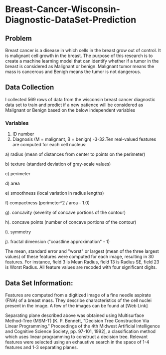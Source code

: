 # Breast-Cancer-Wisconsin-Diagnostic-DataSet-Prediction

## Problem
Breast cancer is a disease in which cells in the breast grow out of control. It is malignant cell growth in the breast. The purpose of this research is to create a machine learning model that can identify whether if a tumor in the breast is considered as Malignant or benign. Malignant tumor means the mass is cancerous and Benigh means the tumor is not dangerous.

## Data Collection
I collected 569 rows of data from the wisconsin breast cancer diagnostic data set to train and predict if a new patience will be considered as Malignant or Benign based on the below independent variables
### Variables
1) ID number
2) Diagnosis (M = malignant, B = benign)
-3-32.Ten real-valued features are computed for each cell nucleus:

a) radius (mean of distances from center to points on the perimeter)

b) texture (standard deviation of gray-scale values)

c) perimeter

d) area

e) smoothness (local variation in radius lengths)

f) compactness (perimeter^2 / area - 1.0)

g). concavity (severity of concave portions of the contour)

h). concave points (number of concave portions of the contour)

i). symmetry

j). fractal dimension ("coastline approximation" - 1)

The mean, standard error and "worst" or largest (mean of the three largest values) of these features were computed for each image, resulting in 30 features. For instance, field 3 is Mean Radius, field 13 is Radius SE, field 23 is Worst Radius.
All feature values are recoded with four significant digits.

## Data Set Information:

Features are computed from a digitized image of a fine needle aspirate (FNA) of a breast mass. They describe characteristics of the cell nuclei present in the image. A few of the images can be found at [Web Link]

Separating plane described above was obtained using Multisurface Method-Tree (MSM-T) [K. P. Bennett, "Decision Tree Construction Via Linear Programming." Proceedings of the 4th Midwest Artificial Intelligence and Cognitive Science Society, pp. 97-101, 1992], a classification method which uses linear programming to construct a decision tree. Relevant features were selected using an exhaustive search in the space of 1-4 features and 1-3 separating planes.
